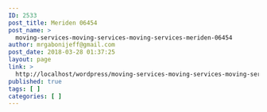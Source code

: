 ```yaml
---
ID: 2533
post_title: Meriden 06454
post_name: >
  moving-services-moving-services-moving-services-meriden-06454
author: mrgabonijeff@gmail.com
post_date: 2018-03-28 01:37:25
layout: page
link: >
  http://localhost/wordpress/moving-services-moving-services-moving-services-meriden-06454/
published: true
tags: [ ]
categories: [ ]
---
```

